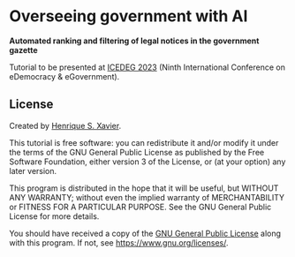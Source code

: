 # Overseeing government with AI

**Automated ranking and filtering of legal notices in the government gazette**

Tutorial to be presented at [ICEDEG 2023](https://edem-egov.org/)
(Ninth International Conference on eDemocracy & eGovernment).

## License

Created by [Henrique S. Xavier](http://henriquexavier.net).

This tutorial is free software: you can redistribute it and/or modify
it under the terms of the GNU General Public License as published by
the Free Software Foundation, either version 3 of the License, or
(at your option) any later version.

This program is distributed in the hope that it will be useful,
but WITHOUT ANY WARRANTY; without even the implied warranty of
MERCHANTABILITY or FITNESS FOR A PARTICULAR PURPOSE.  See the
GNU General Public License for more details.

You should have received a copy of the [GNU General Public License](LICENSE)
along with this program.  If not, see <https://www.gnu.org/licenses/>.